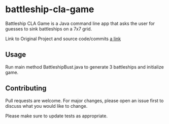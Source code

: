 # battleship-cla-game

Battleship CLA Game is a Java command line app that asks the user for guesses to sink battleships on a 7x7 grid.

Link to Original Project and source code/commits [a link](https://github.com/VelasquezTracy25/java-practice-projects/tree/main/src/battleship2)

## Usage

Run main method BattleshipBust.java to generate 3 battleships and initialize game.

## Contributing
Pull requests are welcome. For major changes, please open an issue first to discuss what you would like to change.

Please make sure to update tests as appropriate.